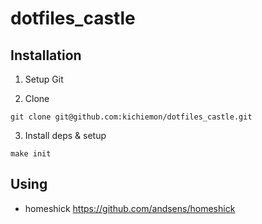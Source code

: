 # dotfiles_castle

## Installation

1. Setup Git

2. Clone
```
git clone git@github.com:kichiemon/dotfiles_castle.git
```

3. Install deps & setup
```
make init
```


## Using

* homeshick https://github.com/andsens/homeshick
